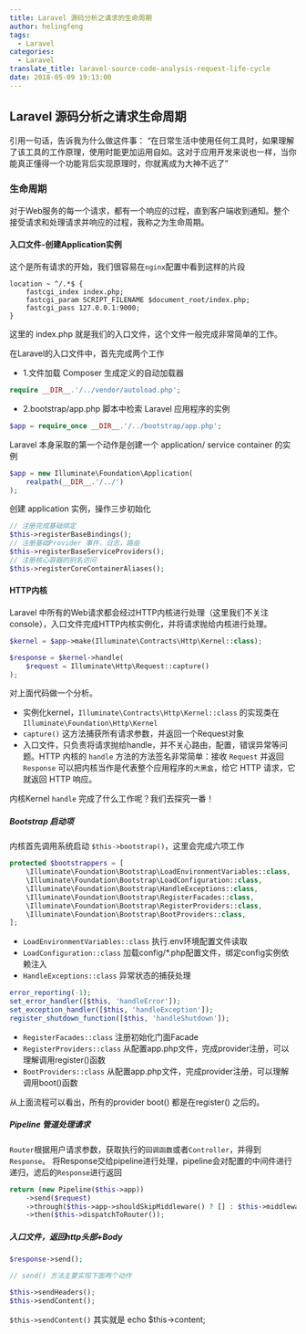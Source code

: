 ```yaml
---
title: Laravel 源码分析之请求的生命周期
author: helingfeng
tags:
  - Laravel
categories:
  - Laravel
translate_title: laravel-source-code-analysis-request-life-cycle
date: 2018-05-09 19:13:00
---
```

## Laravel 源码分析之请求生命周期

引用一句话，告诉我为什么做这件事：
“在日常生活中使用任何工具时，如果理解了该工具的工作原理，使用时能更加运用自如。这对于应用开发来说也一样，当你能真正懂得一个功能背后实现原理时，你就离成为大神不远了”

### 生命周期

对于Web服务的每一个请求，都有一个响应的过程，直到客户端收到通知。整个接受请求和处理请求并响应的过程，我称之为生命周期。

#### 入口文件-创建Application实例

这个是所有请求的开始，我们很容易在`nginx`配置中看到这样的片段

```shell
location ~ ^/.*$ {
    fastcgi_index index.php;
    fastcgi_param SCRIPT_FILENAME $document_root/index.php;
    fastcgi_pass 127.0.0.1:9000;
}
```
这里的 index.php 就是我们的入口文件，这个文件一般完成非常简单的工作。

在Laravel的入口文件中，首先完成两个工作

- 1.文件加载 Composer 生成定义的自动加载器

```php
require __DIR__.'/../vendor/autoload.php';
```

- 2.bootstrap/app.php 脚本中检索 Laravel 应用程序的实例

```php
$app = require_once __DIR__.'/../bootstrap/app.php';
```
Laravel 本身采取的第一个动作是创建一个 application/ service container 的实例

```php
$app = new Illuminate\Foundation\Application(
    realpath(__DIR__.'/../')
);
```

创建 application 实例，操作三步初始化

```php
// 注册完成基础绑定
$this->registerBaseBindings();
// 注册基础Provider 事件，日志，路由
$this->registerBaseServiceProviders();
// 注册核心容器的别名访问
$this->registerCoreContainerAliases();
```


#### HTTP内核

Laravel 中所有的Web请求都会经过HTTP内核进行处理（这里我们不关注console），入口文件完成HTTP内核实例化，并将请求抛给内核进行处理。

```php
$kernel = $app->make(Illuminate\Contracts\Http\Kernel::class);

$response = $kernel->handle(
    $request = Illuminate\Http\Request::capture()
);
```

对上面代码做一个分析。

- 实例化kernel，`Illuminate\Contracts\Http\Kernel::class` 的实现类在 `Illuminate\Foundation\Http\Kernel`
- `capture()` 这方法捕获所有请求参数，并返回一个Request对象
- 入口文件，只负责将请求抛给handle，并不关心路由，配置，错误异常等问题。HTTP 内核的 `handle` 方法的方法签名非常简单：接收 `Request` 并返回 `Response` 可以把内核当作是代表整个应用程序的`大黑盒`，给它 HTTP 请求，它就返回 HTTP 响应。

内核Kernel `handle` 完成了什么工作呢？我们去探究一番！

##### Bootstrap 启动项

内核首先调用系统启动 `$this->bootstrap()`，这里会完成六项工作

```php
protected $bootstrappers = [
    \Illuminate\Foundation\Bootstrap\LoadEnvironmentVariables::class,
    \Illuminate\Foundation\Bootstrap\LoadConfiguration::class,
    \Illuminate\Foundation\Bootstrap\HandleExceptions::class,
    \Illuminate\Foundation\Bootstrap\RegisterFacades::class,
    \Illuminate\Foundation\Bootstrap\RegisterProviders::class,
    \Illuminate\Foundation\Bootstrap\BootProviders::class,
];
```

- `LoadEnvironmentVariables::class`  执行.env环境配置文件读取
- `LoadConfiguration::class` 加载config/*.php配置文件，绑定config实例依赖注入
- `HandleExceptions::class` 异常状态的捕获处理
```php
error_reporting(-1);
set_error_handler([$this, 'handleError']);
set_exception_handler([$this, 'handleException']);
register_shutdown_function([$this, 'handleShutdown']);
```
- `RegisterFacades::class` 注册初始化门面Facade
- `RegisterProviders::class` 从配置app.php文件，完成provider注册，可以理解调用register()函数
- `BootProviders::class` 从配置app.php文件，完成provider注册，可以理解调用boot()函数

从上面流程可以看出，所有的provider boot() 都是在register() 之后的。

##### Pipeline 管道处理请求

`Router`根据用户请求参数，获取执行的`回调函数`或者`Controller`，并得到`Response`。
将Response交给pipeline进行处理，pipeline会对配置的中间件进行递归，滤后的`Response`进行返回

```php
return (new Pipeline($this->app))
    ->send($request)
    ->through($this->app->shouldSkipMiddleware() ? [] : $this->middleware)
    ->then($this->dispatchToRouter());
```

##### 入口文件，返回http头部+Body

```php
$response->send();

// send() 方法主要实现下面两个动作

$this->sendHeaders();
$this->sendContent();
```

`$this->sendContent()`  其实就是 echo $this->content;
